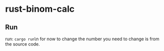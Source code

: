 # rust-binom-calc
## Run
run: ``cargo run``\n
for now to change the number you need to change is from the source code.
